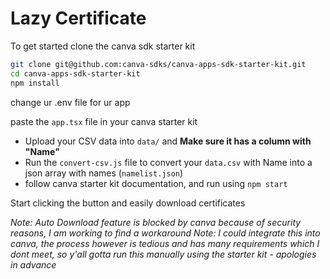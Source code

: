 # Lazy Certificate

To get started clone the canva sdk starter kit

```bash
git clone git@github.com:canva-sdks/canva-apps-sdk-starter-kit.git
cd canva-apps-sdk-starter-kit
npm install
```
change ur .env file for ur app

paste the `app.tsx` file in your canva starter kit

- Upload your CSV data into `data/` and **Make sure it has a column with "Name"**
- Run the `convert-csv.js` file to convert your `data.csv` with Name into a json array with names (`namelist.json`)
- follow canva starter kit documentation, and run using `npm start` 
 
Start clicking the button and easily download certificates

*Note: Auto Download feature is blocked by canva because of security reasons, I am working to find a workaround*
*Note: I could integrate this into canva, the process however is tedious and has many requirements which I dont meet, so y'all gotta run this manually using the starter kit - apologies in advance*
